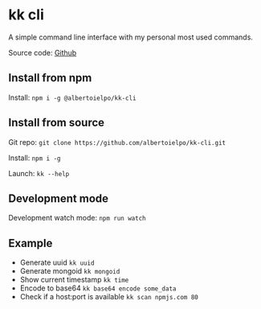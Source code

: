 # kk cli

A simple command line interface with my personal most used commands.

Source code: <a href="https://github.com/albertoielpo/kk-cli" target="_blank">Github</a>

## Install from npm
Install: `npm i -g @albertoielpo/kk-cli`
## Install from source

Git repo: `git clone https://github.com/albertoielpo/kk-cli.git`

Install: `npm i -g`

Launch: `kk --help`

## Development mode

Development watch mode: `npm run watch`

## Example
- Generate uuid `kk uuid`
- Generate mongoid `kk mongoid`
- Show current timestamp `kk time`
- Encode to base64 `kk base64 encode some_data`
- Check if a host:port is available `kk scan npmjs.com 80`
